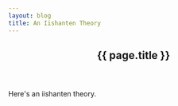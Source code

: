 ```yaml
---
layout: blog
title: An Iishanten Theory
---
```


<header>
  <h2>{{ page.title }}</h2>
</header>

Here's an iishanten theory.


